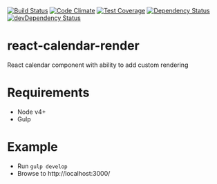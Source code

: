 [![Build Status](https://travis-ci.org/atsid/react-calendar-render.svg?branch=master)](https://travis-ci.org/atsid/react-calendar-render)
[![Code Climate](https://codeclimate.com/github/atsid/react-calendar-render/badges/gpa.svg)](https://codeclimate.com/github/atsid/react-calendar-render)
[![Test Coverage](https://codeclimate.com/github/atsid/react-calendar-render/badges/coverage.svg)](https://codeclimate.com/github/atsid/react-calendar-render/coverage)
[![Dependency Status](https://david-dm.org/atsid/react-calendar-render.svg)](https://david-dm.org/atsid/react-calendar-render)
[![devDependency Status](https://david-dm.org/atsid/react-calendar-render/dev-status.svg)](https://david-dm.org/atsid/react-calendar-render#info=devDependencies)

# react-calendar-render
React calendar component with ability to add custom rendering

# Requirements
* Node v4+
* Gulp

# Example
* Run ```gulp develop```
* Browse to http://localhost:3000/
